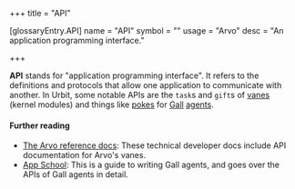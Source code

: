+++
title = "API"

[glossaryEntry.API]
name = "API"
symbol = ""
usage = "Arvo"
desc = "An application programming interface."

+++

**API** stands for "application programming interface". It refers to the
definitions and protocols that allow one application to communicate with
another. In Urbit, some notable APIs are the `task`s and `gift`s of
[vanes](/glossary/vane) (kernel modules) and things like
[pokes](/glossary/poke) for [Gall](/glossary/gall)
[agents](/glossary/agent).

#### Further reading

- [The Arvo reference docs](/system/kernel): These technical developer
  docs include API documentation for Arvo's vanes.
- [App School](/courses/app-school): This is a guide to writing Gall
  agents, and goes over the APIs of Gall agents in detail.
